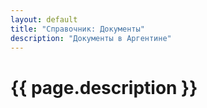 ```yaml
---
layout: default
title: "Справочник: Документы"
description: "Документы в Аргентине"
---
```

# {{ page.description }}
